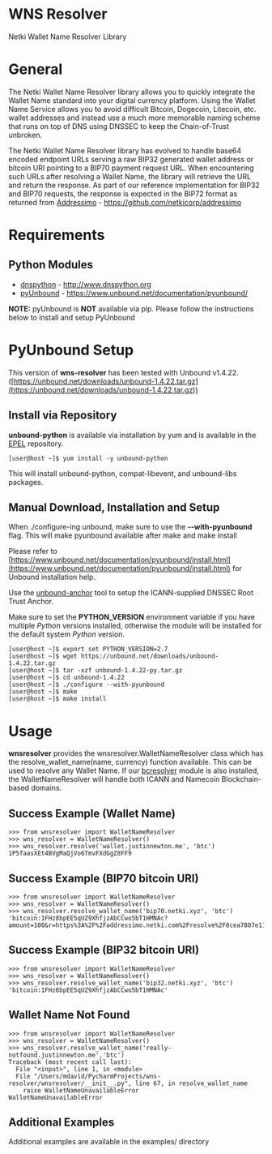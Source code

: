 # WNS Resolver

Netki Wallet Name Resolver Library

# General

The Netki Wallet Name Resolver library allows you to quickly integrate the Wallet Name standard into your digital
currency platform. Using the Wallet Name Service allows you to avoid difficult Bitcoin, Dogecoin, Litecoin, etc. wallet addresses
and instead use a much more memorable naming scheme that runs on top of DNS using DNSSEC to keep the Chain-of-Trust unbroken.

The Netki Wallet Name Resolver library has evolved to handle base64 encoded endpoint URLs serving a raw BIP32 generated 
wallet address or bitcoin URI pointing to a BIP70 payment request URL. When encountering such URLs after resolving a Wallet Name, the library will retrieve the URL 
and return the response. As part of our reference implementation for BIP32 and BIP70 requests, the response is expected 
in the BIP72 format as returned from [Addressimo](https://github.com/netkicorp/addressimo) - https://github.com/netkicorp/addressimo

# Requirements

## Python Modules
- [dnspython](http://www.dnspython.org) - http://www.dnspython.org
- [pyUnbound](https://www.unbound.net/documentation/pyunbound/) - https://www.unbound.net/documentation/pyunbound/

**NOTE:** pyUnbound is **NOT** available via pip. Please follow the instructions below to install and setup PyUnbound

# PyUnbound Setup
This version of **wns-resolver** has been tested with Unbound v1.4.22. ([https://unbound.net/downloads/unbound-1.4.22.tar.gz](https://unbound.net/downloads/unbound-1.4.22.tar.gz))

## Install via Repository

**unbound-python** is available via installation by yum and is available in the [EPEL](https://fedoraproject.org/wiki/EPEL) repository.

    [user@host ~]$ yum install -y unbound-python
    
This will install unbound-python, compat-libevent, and unbound-libs packages.

## Manual Download, Installation and Setup 

When ./configure-ing unbound, make sure to use the **--with-pyunbound** flag. This will make pyunbound available after make and make install

Please refer to [https://www.unbound.net/documentation/pyunbound/install.html](https://www.unbound.net/documentation/pyunbound/install.html) for Unbound installation help.

Use the [unbound-anchor](https://www.unbound.net/documentation/unbound-anchor.html) tool to setup the ICANN-supplied DNSSEC Root Trust Anchor.

Make sure to set the **PYTHON_VERSION** environment variable if you have multiple *Python* versions installed, otherwise
the module will be installed for the default system *Python* version.

    [user@host ~]$ export set PYTHON_VERSION=2.7
    [user@host ~]$ wget https://unbound.net/downloads/unbound-1.4.22.tar.gz
    [user@host ~]$ tar -xzf unbound-1.4.22-py.tar.gz
    [user@host ~]$ cd unbound-1.4.22
    [user@host ~]$ ./configure --with-pyunbound
    [user@host ~]$ make
    [user@host ~]$ make install

# Usage

**wnsresolver** provides the wnsresolver.WalletNameResolver class which has the resolve_wallet_name(name, currency) function available. 
This can be used to resolve any Wallet Name. If our [bcresolver](https://github.com/netkicorp/blockchain-resolver) module is also installed, the WalletNameResolver will handle
both ICANN and Namecoin Blockchain-based domains.

## Success Example (Wallet Name)

    >>> from wnsresolver import WalletNameResolver
    >>> wns_resolver = WalletNameResolver()
    >>> wns_resolver.resolve('wallet.justinnewton.me', 'btc')
    1P5faasXEt4BVgMaQjVo6TmvFXdGgZ8FF9

## Success Example (BIP70 bitcoin URI)

    >>> from wnsresolver import WalletNameResolver
    >>> wns_resolver = WalletNameResolver()
    >>> wns_resolver.resolve_wallet_name('bip70.netki.xyz', 'btc')
    'bitcoin:1FHz8bpEE5qUZ9XhfjzAbCCwo5bT1HMNAc?amount=100&r=https%3A%2F%2Faddressimo.netki.com%2Fresolve%2F8cea7807e11e4c3898e0a2ee54feedc6%3Fbip70%3Dtrue%26amount%3D100'

## Success Example (BIP32 bitcoin URI)

    >>> from wnsresolver import WalletNameResolver
    >>> wns_resolver = WalletNameResolver()
    >>> wns_resolver.resolve_wallet_name('bip32.netki.xyz', 'btc')
    'bitcoin:1FHz8bpEE5qUZ9XhfjzAbCCwo5bT1HMNAc'

## Wallet Name Not Found

    >>> from wnsresolver import WalletNameResolver
    >>> wns_resolver = WalletNameResolver()
    >>> wns_resolver.resolve_wallet_name('really-notfound.justinnewton.me','btc')
    Traceback (most recent call last):
      File "<input>", line 1, in <module>
      File "/Users/mdavid/PycharmProjects/wns-resolver/wnsresolver/__init__.py", line 67, in resolve_wallet_name
        raise WalletNameUnavailableError
    WalletNameUnavailableError
    
## Additional Examples

Additional examples are available in the examples/ directory


